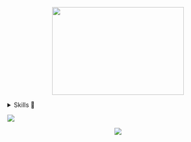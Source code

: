 



<p align="center">
  <img src="https://raw.githubusercontent.com/GideonWolfe/vim.reaper/master/ascii.png", width="300", height="200"/>
</p>

<details><summary>Skills 🧰</summary>
<p>
  
| Skills                                  |
| --------------------------------------- |
| :penguin: Linux and FOSS                |
| :rocket: DevOps and System Administration |
| :lock: Security and Hacking             |
| :test_tube: Science and Technology      |

</p>
</details>

![](https://camo.githubusercontent.com/bad2af01d251f70c8aae488ae5a5123a9bcf72b2/68747470733a2f2f676964656f6e776f6c66652e636f6d2f696d672f676e75706c6f742f7468656d696e672f342e706e67)

<p align=center>
  <a href="https://gideonwolfe.com">
    <img src="https://forthebadge.com/images/badges/60-percent-of-the-time-works-every-time.svg"/>
</p>
